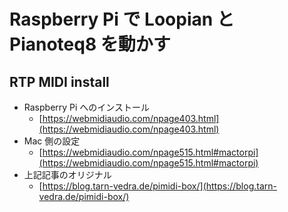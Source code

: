 # Raspberry Pi で Loopian と Pianoteq8 を動かす

## RTP MIDI install

- Raspberry Pi へのインストール
    - [https://webmidiaudio.com/npage403.html](https://webmidiaudio.com/npage403.html)
- Mac 側の設定
    - [https://webmidiaudio.com/npage515.html#mactorpi](https://webmidiaudio.com/npage515.html#mactorpi)
- 上記記事のオリジナル
    - [https://blog.tarn-vedra.de/pimidi-box/](https://blog.tarn-vedra.de/pimidi-box/)

